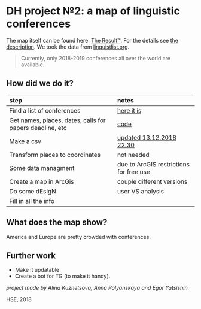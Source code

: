 # DH project №2: a map of linguistic conferences

The map itself can be found here: [The Result™](). For the details see [the description]().
We took the data from [linguistlist.org](https://linguistlist.org/callconf/browse-current.cfm?type=Conf).
> Currently, only 2018-2019 conferences all over the world are available.

## How did we do it?

step|notes
:---|:---
Find a list of conferences|[here it is](https://linguistlist.org/callconf/browse-current.cfm?type=Conf)
Get names, places, dates, calls for papers deadline, etc| [code](/code)
Make a csv| [updated 13.12.2018 22:30](/output)
Transform places to coordinates| not needed
Some data managment| due to ArcGIS restrictions for free use
Create a map in ArcGis| couple different versions
Do some dEsIgN| user VS analysis
Fill in all the info|

## What does the map show?
America and Europe are pretty crowded with conferences.

## Further work
+ Make it updatable
+ Create a bot for TG (to make it handy).


*project made by Alina Kuznetsova, Anna Polyanskaya and Egor Yatsishin.*

HSE, 2018

